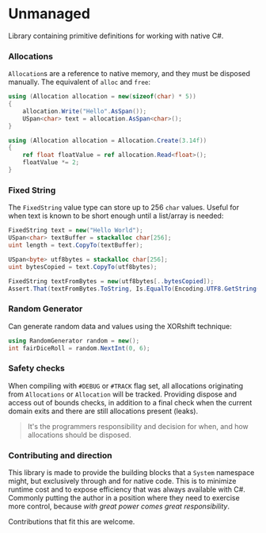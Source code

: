 # Unmanaged
Library containing primitive definitions for working with native C#.

### Allocations
`Allocation`s are a reference to native memory, and they must be disposed manually.
The equivalent of `alloc` and `free`:
```cs
using (Allocation allocation = new(sizeof(char) * 5))
{
    allocation.Write("Hello".AsSpan());
    USpan<char> text = allocation.AsSpan<char>();
}

using (Allocation allocation = Allocation.Create(3.14f))
{
    ref float floatValue = ref allocation.Read<float>();
    floatValue *= 2;
}
```

### Fixed String
The `FixedString` value type can store up to 256 `char` values. Useful for when text is known
to be short enough until a list/array is needed:
```cs
FixedString text = new("Hello World");
USpan<char> textBuffer = stackalloc char[256];
uint length = text.CopyTo(textBuffer);

USpan<byte> utf8bytes = stackalloc char[256];
uint bytesCopied = text.CopyTo(utf8bytes);

FixedString textFromBytes = new(utf8bytes[..bytesCopied]);
Assert.That(textFromBytes.ToString, Is.EqualTo(Encoding.UTF8.GetString(textBuffer[..length])));
```

### Random Generator
Can generate random data and values using the XORshift technique:
```cs
using RandomGenerator random = new();
int fairDiceRoll = random.NextInt(0, 6);
```

### Safety checks
When compiling with `#DEBUG` or `#TRACK` flag set, all allocations originating from `Allocations` or
`Allocation` will be tracked. Providing dispose and access out of bounds checks, in addition to a 
final check when the current domain exits and there are still allocations present (leaks).

> It's the programmers responsibility and decision for when, and how allocations should be disposed.

### Contributing and direction
This library is made to provide the building blocks that a `System` namespace might,
but exclusively through and for native code. This is to minimize runtime cost and to expose
efficiency that was always available with C#. Commonly putting the author in a position where they
need to exercise more control, because _with great power comes great responsibility_.

Contributions that fit this are welcome.
